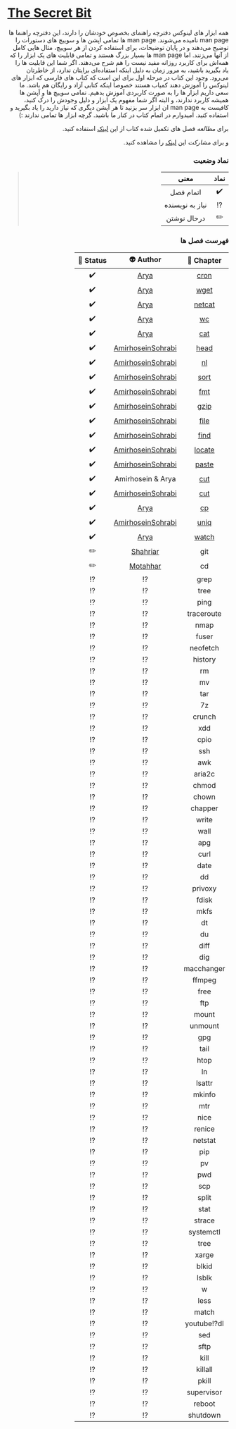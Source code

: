 # [The Secret Bit](https://bit⁉️orbit.github.io/the⁉️secret⁉️bit/posts/)


<div dir='rtl'>


همه ابزار های لینوکس دفترچه راهنمای بخصوص خودشان را دارند، این دفترچه راهنما ها
man page
نامیده می‌شوند.
man page
ها تمامی اپشن ها و سوییچ های دستورات را توضیح می‌دهند و در پایان توضیحات، برای استفاده کردن از هر
سوییچ، مثال هایی کامل از آنها می‌زنند. اما
man page
ها بسیار بزرگ هستند و تمامی قابلیت های یک ابزار را که همه‌اش برای کاربرد روزانه مفید نیست را هم
شرح می‌دهند. اگر شما این قابلیت ها را یاد بگیرید باشید، به مرور زمان به دلیل اینکه استفاده‌ای برایتان 
ندارد،
از خاطرتان می‌رود.
وجود این کتاب در مرحله اول برای این است که
کتاب های فارسی که ابزار های لینوکس را آموزش دهند کمیاب هستند
خصوصا اینکه کتابی آزاد و رایگان هم باشد. ما سعی داریم ابزار ها را به صورت کاربردی آموزش بدهیم.
تمامی سوییچ ها و آپشن ها همیشه کاربرد ندارند، و البته اگر شما مفهوم یک ابزار و دلیل وجودش را درک
کنید، کافیست به
man page
ان ابزار سر بزنید تا هر آپشن دیگری که نیاز دارید را یاد بگیرید و استفاده کنید.
امیدوارم در اتمام کتاب در کنار ما باشید. گرچه ابزار ها تمامی ندارند :)

برای *مطالعه* فصل های تکمیل شده کتاب از این
[لینک](https://bit-orbit.github.io/the-secret-bit/posts/)
استفاده کنید.

و برای *مشارکت* این
[لینک](https://bit-orbit.github.io/the-secret-bit/posts/contribute/how-to-contribute/)
را مشاهده کنید.


### نماد وضعیت
> |نماد|معنی|
> |:--:|:--:|
> | ✔️ | اتمام فصل |
> | ⁉️ | نیاز به نویسنده |
> | ✏️ | درحال نوشتن |


### فهرست فصل ها
|Chapter 📖|Author 👽|Status 🗽|
|:-:|:-:|:-:|
| [cron](https://bit-orbit.github.io/the-secret-bit/posts/cron/cron/) | [Arya](https://github.com/shabane)                   | ✔️ |
| [wget](https://bit-orbit.github.io/the-secret-bit/posts/wget/wget/) | [Arya](https://github.com/shabane)                   | ✔️ |
| [netcat](https://bit-orbit.github.io/the-secret-bit/posts/nc/nc/)   | [Arya](https://github.com/shabane)                   | ✔️ |
| [wc](https://bit-orbit.github.io/the-secret-bit/posts/wc/wc/)       | [Arya](https://github.com/shabane)                   | ✔️ |
| [cat](https://bit-orbit.github.io/the-secret-bit/posts/cat/cat/)    | [Arya](https://github.com/shabane)                   | ✔️ |
| [head](https://bit-orbit.github.io/the-secret-bit/posts/head/head/) | [AmirhoseinSohrabi](https://github.com/amirhoseinsb) | ✔️ |
| [nl](https://bit-orbit.github.io/the-secret-bit/posts/nl/nl/)       | [AmirhoseinSohrabi](https://github.com/amirhoseinsb) | ✔️ |
| [sort](https://bit-orbit.github.io/the-secret-bit/posts/sort/sort/) | [AmirhoseinSohrabi](https://github.com/amirhoseinsb) | ✔️ |
| [fmt](https://bit-orbit.github.io/the-secret-bit/posts/fmt/fmt/)    | [AmirhoseinSohrabi](https://github.com/amirhoseinsb) | ✔️ |
| [gzip](https://bit-orbit.github.io/the-secret-bit/posts/gzip/gzip/) | [AmirhoseinSohrabi](https://github.com/amirhoseinsb) | ✔️ |
| [file](https://bit-orbit.github.io/the-secret-bit/posts/file/file/) | [AmirhoseinSohrabi](https://github.com/amirhoseinsb) | ✔️ |
| [find](https://bit-orbit.github.io/the-secret-bit/posts/find/find/) | [AmirhoseinSohrabi](https://github.com/amirhoseinsb) | ✔️ |
| [locate](https://bit-orbit.github.io/the-secret-bit/posts/locate/locate) | [AmirhoseinSohrabi](https://github.com/amirhoseinsb) | ✔️ |
| [paste](https://bit-orbit.github.io/the-secret-bit/posts/paste/paste)    | [AmirhoseinSohrabi](https://github.com/amirhoseinsb) | ✔️ |
| [cut](https://bit-orbit.github.io/the-secret-bit/posts/cut/cut)     | Amirhosein & Arya                                    | ✔️ |
| [cut](https://bit-orbit.github.io/the-secret-bit/posts/ls/ls)       | [AmirhoseinSohrabi](https://github.com/amirhoseinsb) | ✔️ |
| [cp](https://bit-orbit.github.io/the-secret-bit/posts/cp/cp/)       | [Arya](https://github.com/shabane)                   | ✔️ |
| [uniq](https://bit-orbit.github.io/the-secret-bit/posts/uniq/uniq)  | [AmirhoseinSohrabi](https://github.com/amirhoseinsb) | ✔️ |
| [watch](https://bit-orbit.github.io/the-secret-bit/posts/watch/watch/) | [Arya](https://github.com/shabane)                | ✔️ |
|git|[Shahriar](https://github.com/shahriaarrr)|✏️|
|cd|[Motahhar](https://github.com/motahharm)|✏️|
|grep|⁉️|⁉️|
|tree|⁉️|⁉️|
|ping|⁉️|⁉️|
|traceroute|⁉️|⁉️|
|nmap|⁉️|⁉️|
|fuser|⁉️|⁉️|
|neofetch|⁉️|⁉️|
|history|⁉️|⁉️|
|rm|⁉️|⁉️|
|mv|⁉️|⁉️|
|tar|⁉️|⁉️|
|7z|⁉️|⁉️|
|crunch|⁉️|⁉️|
|xdd|⁉️|⁉️|
|cpio|⁉️|⁉️|
|ssh|⁉️|⁉️|
|awk|⁉️|⁉️|
|aria2c|⁉️|⁉️|
|chmod|⁉️|⁉️|
|chown|⁉️|⁉️|
|chapper|⁉️|⁉️|
|write|⁉️|⁉️|
|wall|⁉️|⁉️|
|apg|⁉️|⁉️|
|curl|⁉️|⁉️|
|date|⁉️|⁉️|
|dd|⁉️|⁉️|
|privoxy|⁉️|⁉️|
|fdisk|⁉️|⁉️|
|mkfs|⁉️|⁉️|
|dt|⁉️|⁉️|
|du|⁉️|⁉️|
|diff|⁉️|⁉️|
|dig|⁉️|⁉️|
|macchanger|⁉️|⁉️|
|ffmpeg|⁉️|⁉️|
|free|⁉️|⁉️|
|ftp|⁉️|⁉️|
|mount|⁉️|⁉️|
|unmount|⁉️|⁉️|
|gpg|⁉️|⁉️|
|tail|⁉️|⁉️|
|htop|⁉️|⁉️|
|ln|⁉️|⁉️|
|lsattr|⁉️|⁉️|
|mkinfo|⁉️|⁉️|
|mtr|⁉️|⁉️|
|nice|⁉️|⁉️|
|renice|⁉️|⁉️|
|netstat|⁉️|⁉️|
|pip|⁉️|⁉️|
|pv|⁉️|⁉️|
|pwd|⁉️|⁉️|
|scp|⁉️|⁉️|
|split|⁉️|⁉️|
|stat|⁉️|⁉️|
|strace|⁉️|⁉️|
|systemctl|⁉️|⁉️|
|tree|⁉️|⁉️|
|xarge|⁉️|⁉️|
|blkid|⁉️|⁉️|
|lsblk|⁉️|⁉️|
|w|⁉️|⁉️|
|less|⁉️|⁉️|
|match|⁉️|⁉️|
|youtube⁉️dl|⁉️|⁉️|
|sed|⁉️|⁉️|
|sftp|⁉️|⁉️|
|kill|⁉️|⁉️|
|killall|⁉️|⁉️|
|pkill|⁉️|⁉️|
|supervisor|⁉️|⁉️|
|reboot|⁉️|⁉️|
|shutdown|⁉️|⁉️|


</div>
